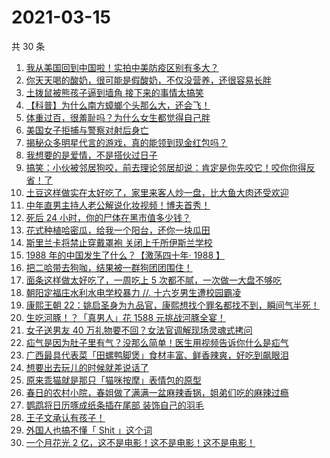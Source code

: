 # 2021-03-15

共 30 条

<!-- BEGIN ZHIHUVIDEO -->
<!-- 最后更新时间 Mon Mar 15 2021 15:06:25 GMT+0800 (China Standard Time) -->
1. [我从美国回到中国啦！实拍中美防疫区别有多大？](https://www.zhihu.com/zvideo/1354750223730814976)
1. [你天天喝的酸奶，很可能是假酸奶，不仅没营养，还很容易长胖](https://www.zhihu.com/zvideo/1354724982514118656)
1. [土拨鼠被熊孩子逼到墙角 接下来的事情太搞笑](https://www.zhihu.com/zvideo/1354495919535001600)
1. [【科普】为什么南方蟑螂个头那么大，还会飞！](https://www.zhihu.com/zvideo/1354717555660152832)
1. [体重过百，很羞耻吗？为什么女生都觉得自己胖](https://www.zhihu.com/zvideo/1354557026081603584)
1. [美国女子拒捕与警察对射后身亡](https://www.zhihu.com/zvideo/1354366020170223616)
1. [揭秘众多明星代言的游戏，真的能领到现金红包吗？](https://www.zhihu.com/zvideo/1354727093075357696)
1. [我想要的是爱情，不是搭伙过日子](https://www.zhihu.com/zvideo/1354501641148706816)
1. [搞笑：小伙被邻居狗咬，前去理论邻居却说：肯定是你先咬它！咬你你得反省！了](https://www.zhihu.com/zvideo/1354507527103692800)
1. [土豆这样做实在太好吃了，家里来客人炒一盘，比大鱼大肉还受欢迎](https://www.zhihu.com/zvideo/1354722675718316032)
1. [中年直男主持人老公解说化妆视频！博夫首秀！](https://www.zhihu.com/zvideo/1354760831331188737)
1. [死后 24 小时，你的尸体在黑市值多少钱？](https://www.zhihu.com/zvideo/1353744736705011712)
1. [花式种植哈密瓜，给我一个阳台，还你一块瓜田](https://www.zhihu.com/zvideo/1352656237511868416)
1. [斯里兰卡将禁止穿戴罩袍  关闭上千所伊斯兰学校](https://www.zhihu.com/zvideo/1354422645648187392)
1. [1988 年的中国发生了什么？【激荡四十年· 1988 】](https://www.zhihu.com/zvideo/1354290293567569920)
1. [把二哈带去狗咖，结果被一群狗团团围住！](https://www.zhihu.com/zvideo/1353071787828170752)
1. [面条这样做太好吃了，一周吃上 5 次都不腻，一次做一大盘不够吃](https://www.zhihu.com/zvideo/1354396335940997120)
1. [朝阳定福庄水利水电学校暴力 //. 十六岁男生遭校园霸凌](https://www.zhihu.com/zvideo/1354569167496986624)
1. [康熙王朝 22：姚启圣身为九品官，康熙想找个罪名都找不到，瞬间气半死！](https://www.zhihu.com/zvideo/1354167632166379520)
1. [生吃河豚！？「真男人」花 1588 元挑战河豚全宴！](https://www.zhihu.com/zvideo/1354384020780716032)
1. [女子送男友 40 万礼物要不回？女法官调解现场灵魂式拷问](https://www.zhihu.com/zvideo/1354394164193398784)
1. [疝气是因为肚子里有气？没那么简单！医生用视频告诉你什么是疝气](https://www.zhihu.com/zvideo/1353998889448669184)
1. [广西最具代表菜「田螺鸭脚煲」食材丰富、鲜香辣爽，好吃到飙眼泪](https://www.zhihu.com/zvideo/1354079748822380545)
1. [想要出去玩儿的时候就差说话了](https://www.zhihu.com/zvideo/1354146672893657088)
1. [原来乖猫就是那只「猫咪按摩」表情包的原型](https://www.zhihu.com/zvideo/1354099281930866688)
1. [春日的农村小院，春姐做了满满一盆麻辣香锅，姐弟们吃的麻辣过瘾](https://www.zhihu.com/zvideo/1354434840649940992)
1. [鹦鹉将日历啄成纸条插在尾部 装饰自己的羽毛](https://www.zhihu.com/zvideo/1353720603778646016)
1. [王子文承认有孩子！](https://www.zhihu.com/zvideo/1354344874544664576)
1. [外国人也搞不懂「 Shit 」这个词](https://www.zhihu.com/zvideo/1354154744672354305)
1. [一个月花光 2 亿，这不是电影！这不是电影！这不是电影！](https://www.zhihu.com/zvideo/1354258126665818113)
<!-- END ZHIHUVIDEO -->
